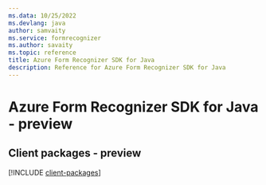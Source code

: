 ```yaml
---
ms.data: 10/25/2022
ms.devlang: java
author: samvaity
ms.service: formrecognizer
ms.author: savaity
ms.topic: reference
title: Azure Form Recognizer SDK for Java
description: Reference for Azure Form Recognizer SDK for Java
---
```

# Azure Form Recognizer SDK for Java - preview

## Client packages - preview
[!INCLUDE [client-packages](form-recognizer-client-index.md)]